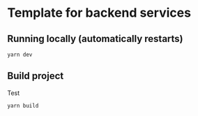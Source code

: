 # Template for backend services

## Running locally (automatically restarts)

```
yarn dev
```

## Build project
Test
```
yarn build
```
